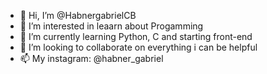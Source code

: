 - 👋 Hi, I’m @HabnergabrielCB
- 👀 I’m interested in leaarn about Progamming
- 🌱 I’m currently learning Python, C and starting front-end
- 💞️ I’m looking to collaborate on everything i can be helpful
- 📫 My instagram: @habner_gabriel

<!---
HabnergabrielCB/HabnergabrielCB is a ✨ special ✨ repository because its `README.md` (this file) appears on your GitHub profile.
You can click the Preview link to take a look at your changes.
--->
